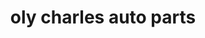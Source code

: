 ---
title: "oly charles auto parts"
url: /route-nationale-descahos/oly-charles-auto-parts/
shop: Reifen
---